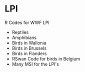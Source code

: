 # LPI
R Codes for WWF LPI
  - Reptiles
  - Amphibians
  - Birds in Wallonia
  - Birds in Brussels
  - Birds in Flanders
  - RSwan Code for birds in Belgium
  - Many MSI for the LPI's
  

